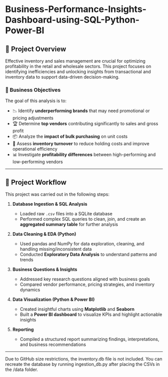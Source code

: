 # Business-Performance-Insights-Dashboard-using-SQL-Python-Power-BI

## 📘 Project Overview

Effective inventory and sales management are crucial for optimizing profitability in the retail and wholesale sectors. This project focuses on identifying inefficiencies and unlocking insights from transactional and inventory data to support data-driven decision-making.

### 🧩 Business Objectives

The goal of this analysis is to:

* 📉 Identify **underperforming brands** that may need promotional or pricing adjustments
* 🏆 Determine **top vendors** contributing significantly to sales and gross profit
* 📦 Analyze the **impact of bulk purchasing** on unit costs
* 🔄 Assess **inventory turnover** to reduce holding costs and improve operational efficiency
* 📊 Investigate **profitability differences** between high-performing and low-performing vendors

---

## 🔧 Project Workflow

This project was carried out in the following steps:

1. **Database Ingestion & SQL Analysis**

   * Loaded raw `.csv` files into a SQLite database
   * Performed complex SQL queries to clean, join, and create an **aggregated summary table** for further analysis

2. **Data Cleaning & EDA (Python)**

   * Used pandas and NumPy for data exploration, cleaning, and handling missing/inconsistent data
   * Conducted **Exploratory Data Analysis** to understand patterns and trends

3. **Business Questions & Insights**

   * Addressed key research questions aligned with business goals
   * Compared vendor performance, pricing strategies, and inventory dynamics

4. **Data Visualization (Python & Power BI)**

   * Created insightful charts using **Matplotlib** and **Seaborn**
   * Built a **Power BI dashboard** to visualize KPIs and highlight actionable insights

5. **Reporting**

   * Compiled a structured report summarizing findings, interpretations, and business recommendations

---





Due to GitHub size restrictions, the inventory.db file is not included. You can recreate the database by running ingestion_db.py after placing the CSVs in the /data folder.
